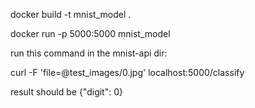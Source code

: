docker build -t mnist_model .

docker run  -p 5000:5000 mnist_model

run this command in the mnist-api dir:

curl -F 'file=@test_images/0.jpg' localhost:5000/classify

result should be {"digit": 0}
